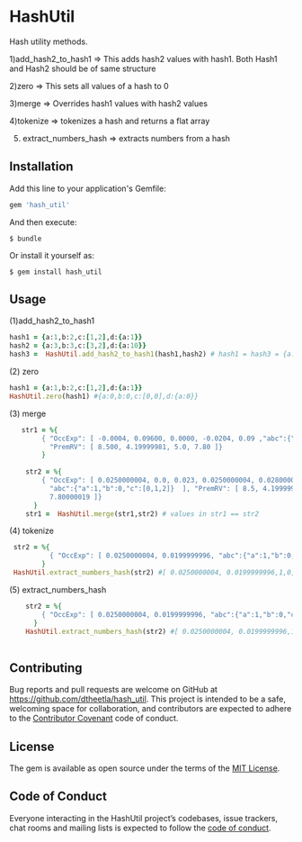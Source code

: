 # HashUtil

Hash utility methods.

1)add_hash2_to_hash1 => This adds hash2 values with hash1. Both Hash1 and Hash2
should be of same structure

2)zero => This sets all values of a hash to 0

3)merge => Overrides hash1 values with hash2 values

4)tokenize => tokenizes a hash and returns a flat array

5) extract_numbers_hash => extracts numbers from a hash             


## Installation

Add this line to your application's Gemfile:

```ruby
gem 'hash_util'
```

And then execute:

    $ bundle

Or install it yourself as:

    $ gem install hash_util

## Usage

(1)add_hash2_to_hash1
```ruby
hash1 = {a:1,b:2,c:[1,2],d:{a:1}}
hash2 = {a:3,b:3,c:[3,2],d:{a:10}}
hash3 =  HashUtil.add_hash2_to_hash1(hash1,hash2) # hash1 = hash3 = {a:4,b:5,c:[4,4],d:{a:11}}
```
(2) zero
```ruby
hash1 = {a:1,b:2,c:[1,2],d:{a:1}}
HashUtil.zero(hash1) #{a:0,b:0,c:[0,0],d:{a:0}}
```
(3) merge
```ruby
   str1 = %{
        { "OccExp": [ -0.0004, 0.09600, 0.0000, -0.0204, 0.09 ,"abc":{"a":1,"b":0,"c":[0,1,2]} ], 
          "PremRV": [ 8.500, 4.19999981, 5.0, 7.80 ]}
        }    
       
    str2 = %{
        { "OccExp": [ 0.0250000004, 0.0, 0.023, 0.0250000004, 0.0280000009,
          "abc":{"a":1,"b":0,"c":[0,1,2]}  ], "PremRV": [ 8.5, 4.19999981, 5.5, 
          7.80000019 ]}
      }
    str1 =  HashUtil.merge(str1,str2) # values in str1 == str2
```
(4) tokenize
```ruby
 str2 = %{
          { "OccExp": [ 0.0250000004, 0.0199999996, "abc":{"a":1,"b":0,"c":[0,1,2]}]}
        } 
 HashUtil.extract_numbers_hash(str2) #[ 0.0250000004, 0.0199999996,1,0,0,1,2]
```
(5) extract_numbers_hash 
```ruby
    str2 = %{
        { "OccExp": [ 0.0250000004, 0.0199999996, "abc":{"a":1,"b":0,"c":[0,1,2]}]}
      } 
    HashUtil.extract_numbers_hash(str2) #[ 0.0250000004, 0.0199999996,1,0,0,1,2]  
 
```



## Contributing

Bug reports and pull requests are welcome on GitHub at https://github.com/dtheetla/hash_util. This project is intended to be a safe, welcoming space for collaboration, and contributors are expected to adhere to the [Contributor Covenant](http://contributor-covenant.org) code of conduct.

## License

The gem is available as open source under the terms of the [MIT License](http://opensource.org/licenses/MIT).

## Code of Conduct

Everyone interacting in the HashUtil project’s codebases, issue trackers, chat rooms and mailing lists is expected to follow the [code of conduct](https://github.com/[USERNAME]/hash_util/blob/master/CODE_OF_CONDUCT.md).
